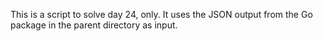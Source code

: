 This is a script to solve day 24, only. It uses the JSON output from the Go package in the parent directory as input.
